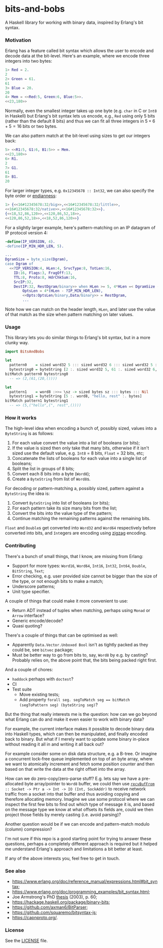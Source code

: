 # bits-and-bobs

A Haskell library for working with binary data, inspired by Erlang's bit syntax.

### Motivation

Erlang has a feature called bit syntax which allows the user to encode and
decode data at the bit-level. Here's an example, where we encode three integers
into two bytes:

```erlang
1>​ Red = 2.
2
2>​ Green = 61.
61
3>​ Blue = 20.
20
4>​ Mem = <<Red:5, Green:6, Blue:5>>.
<<23,180>>
```

Normally, even the smallest integer takes up one byte (e.g. `char` in C or
`Int8` in Haskell) but Erlang's bit syntax lets us encode, e.g., `Red` using
only 5 bits (rather than the default 8 bits) and thus we can fit all three
integers in $5 + 6 + 5 = 16$ bits or two bytes.

We can also pattern match at the bit-level using sizes to get our integers back:

```erlang
5>​ <<R1:5, G1:6, B1:5>> = Mem.
<<23,180>>
6>​ R1.
2
7>​ G1.
61
8>​ B1.
20
```

For larger integer types, e.g. `0x12345678 :: Int32`, we can also specify the
byte order or [endianness](https://en.wikipedia.org/wiki/Endianness):

```erlang
1>​ {<<16#12345678:32/big>>,<<16#12345678:32/little>>,
​<<16#12345678:32/native>>,<<16#12345678:32>>}.
{<<18,52,86,120>>,<<120,86,52,18>>,
<<120,86,52,18>>,<<18,52,86,120>>}
```

For a slightly larger example, here's pattern-matching on an IP datagram of IP
protocol version 4:

```erlang
-define​(IP_VERSION, 4).
​-define​(IP_MIN_HDR_LEN, 5).

...
DgramSize = ​byte_size​(Dgram),
​case​ Dgram ​of
  <<?IP_VERSION:4, HLen:4, SrvcType:8, TotLen:16,
    ID:16, Flags:3, FragOff:13,
    TTL:8, Proto:8, HdrChkSum:16,
    SrcIP:32,
    DestIP:32, RestDgram/binary>> ​when​ HLen >= 5, 4*HLen =< DgramSize ->
        OptsLen = 4*(HLen - ?IP_MIN_HDR_LEN),
        <<Opts:OptsLen/binary,Data/binary>> = RestDgram,
        ...
```

Note how we can match on the header length, `HLen`, and later use the value of
that match as the size when pattern matching on later values.

### Usage

This library lets you do similar things to Erlang's bit syntax, but in a more
clunky way.

```haskell
import BitsAndBobs

let
  pattern0    = sized word32 5 ::: sized word32 6 ::: sized word32 5 ::: Nil
  bytestring0 = byteString [2 :. sized word32 5, 61 :. sized word32 6, 20 :. sized word32 5]
bitMatch pattern0 bytestring0
  -- => (2,(61,(20,())))

let
  pattern1    = word8 :>>= \sz -> sized bytes sz ::: bytes ::: Nil
  bytestring1 = byteString [5 :. word8, "hello, rest" :. bytes]
bitMatch pattern1 bytestring1
  -- => (5,("hello",(", rest",())))
```

### How it works

The high-level idea when encoding a bunch of, possibly sized, values into a
`ByteString` is as follows:

  1. For each value convert the value into a list of booleans (or bits);
  2. If the value is sized then only take that many bits, otherwise if it isn't
     sized use the default value, e.g. `Int8` = 8 bits, `Float` = 32 bits, etc;
  3. Concatenate the lists of booleans for each value into a single list of
     booleans;
  4. Split the list in groups of 8 bits;
  5. Convert each 8 bits into a byte (`Word8`);
  6. Create a `ByteString` from list of `Word8`s.

For decoding or pattern-matching a, possibly sized, pattern against a
`ByteString` the idea is:

  1. Convert `ByteString` into list of booleans (or bits);
  2. For each pattern take its size many bits from the list;
  3. Convert the bits into the value type of the pattern;
  4. Continue matching the remaining patterns against the remaining bits.

`Float` and `Double`s get converted into `Word32` and `Word64` respectively
before converted into bits, and `Int`egers are encoding using
[zigzag](https://en.wikipedia.org/wiki/Variable-length_quantity#Zigzag_encoding)
encoding.

### Contributing

There's a bunch of small things, that I know, are missing from Erlang:

  * Support for more types: `Word16`, `Word64`, `Int16`, `Int32`, `Int64`,
    `Double`, `BitString`, `Text`;
  * Error checking, e.g. user provided size cannot be bigger than the size of
    the type, or not enough bits to make a match;
  * Underscore patterns;
  * Unit type specifier.

A couple of things that could make it more convenient to use:

  * Return ADT instead of tuples when matching, perhaps using `Monad` or `Arrow`
    interface?
  * Generic encode/decode?
  * Quasi quoting?

There's a couple of things that can be optimised as well:

  * Apparently `Data.Vector.Unboxed Bool` isn't as tightly packed as they could
    be, see `bitvec` package;
  * Must be better way to go from bits to, say, `Word8` by e.g. by casting?
    Probably relies on, the above point that, the bits being packed right first.

And a couple of chores:

  * `haddock` perhaps with `doctest`?
  * CI
  * Test suite
      - Move existing tests;
      - Add property `forall seg. segToMatch seg == bitMatch (segToPattern seg)
        (byteString seg)`?

But the thing that really interests me is the question: how can we go beyond
what Erlang can do and make it even easier to work with binary data?

For example, the current interface makes it possible to decode binary data into
Haskell types, which can then be manipulated, and finally encoded back to
binary. But what if I merely want to update some binary in-place without reading
it all in and writing it all back out?

For example consider some on disk data structure, e.g. a B-tree. Or imagine a
concurrent lock-free queue implemented on top of an byte array, where we want to
atomically increment and fetch some position counter and then based on that
write the data at the right offset into the array.

How can we do zero-copy/zero-parse stuff? E.g. lets say we have a pre-allocated
byte array/pointer to `Word8` buffer, we could then use
[`recvBufFrom`](https://hackage.haskell.org/package/network-3.1.2.7/docs/Network-Socket.html#v:recvBufFrom)`
:: Socket -> Ptr a -> Int -> IO (Int, SockAddr)` to receive network traffic from
a socket into that buffer and thus avoiding copying and therefore allocating
memory. Imagine we use some protocol where we can inspect the first few bits to
find out which type of message it is, and based on the message type we know at
what offsets its fields are, could we then project those fields by merely
casting (i.e. avoid parsing)?

Another question would be if we can encode and pattern-match modulo (column)
compression?

I'm not sure if this repo is a good starting point for trying to answer these
questions, perhaps a completely different approach is required but it helped me
understand Erlang's approach and limitations a bit better at least.

If any of the above interests you, feel free to get in touch.

### See also

  * https://www.erlang.org/doc/reference_manual/expressions.html#bit_syntax;
  * https://www.erlang.org/doc/programming_examples/bit_syntax.html;
  * Joe Armstrong's PhD
    [thesis](http://kth.diva-portal.org/smash/record.jsf?pid=diva2%3A9492&dswid=-1166) (2003),
    p. 60;
  * https://hackage.haskell.org/package/binary-bits;
  * https://github.com/axman6/BitParser;
  * https://github.com/squaremo/bitsyntax-js;
  * https://capnproto.org/.

### License

See the [LICENSE](./LICENSE) file.

